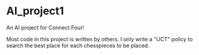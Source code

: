 # AI_project1
An AI project for Connect Four!


Most code in this project is written by others. I only write a "UCT" policy to search the best place for each chesspieces to be placed.
